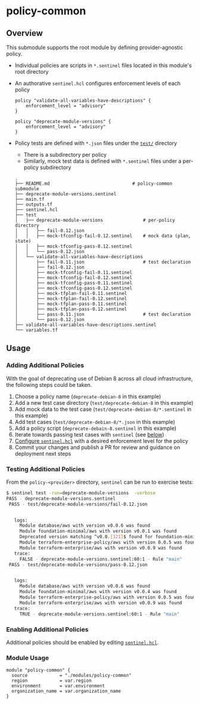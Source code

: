 # policy-common

## Overview

This submodule supports the root module by defining provider-agnostic policy.

- Individual policies are scripts in `*.sentinel` files located in this module's root directory
- An authorative `sentinel.hcl` configures enforcement levels of each policy
   ```hcl
   policy "validate-all-variables-have-descriptions" {
       enforcement_level = "advisory"
   }

   policy "deprecate-module-versions" {
       enforcement_level = "advisory"
   }
   ```
- Policy tests are defined with `*.json` files under the [`test/`](./test) directory
   - There is a subdirectory per policy
   - Similarly, mock test data is defined with `*.sentinel` files under a per-policy subdirectory

   ```
   .
   ├── README.md                               # policy-common submodule
   ├── deprecate-module-versions.sentinel
   ├── main.tf
   ├── outputs.tf
   ├── sentinel.hcl
   ├── test
   │   ├── deprecate-module-versions               # per-policy directory
   │   │   ├── fail-0.12.json
   │   │   ├── mock-tfconfig-fail-0.12.sentinel    # mock data (plan, state)
   │   │   ├── mock-tfconfig-pass-0.12.sentinel
   │   │   └── pass-0.12.json
   │   └── validate-all-variables-have-descriptions
   │       ├── fail-0.11.json                      # test declaration
   │       ├── fail-0.12.json
   │       ├── mock-tfconfig-fail-0.11.sentinel
   │       ├── mock-tfconfig-fail-0.12.sentinel
   │       ├── mock-tfconfig-pass-0.11.sentinel
   │       ├── mock-tfconfig-pass-0.12.sentinel
   │       ├── mock-tfplan-fail-0.11.sentinel
   │       ├── mock-tfplan-fail-0.12.sentinel
   │       ├── mock-tfplan-pass-0.11.sentinel
   │       ├── mock-tfplan-pass-0.12.sentinel
   │       ├── pass-0.11.json                      # test declaration
   │       └── pass-0.12.json
   ├── validate-all-variables-have-descriptions.sentinel
   └── variables.tf
   ```

## Usage

### Adding Additional Policies

With the goal of deprecating use of Debian 8 across all cloud infrastructure, the following steps could be taken.

1. Choose a policy name (`deprecate-debian-8` in this example)
1. Add a new test case directory (`test/deprecate-debian-8` in this example)
1. Add mock data to the test case (`test/deprecate-debian-8/*.sentinel` in this example)
1. Add test cases (`test/deprecate-debian-8/*.json` in this example)
1. Add a policy script (`deprecate-debain-8.sentinel` in this example)
1. Iterate towards passing test cases with `sentinel` (see [below](#testing-additional-policies))
1. [Configure `sentinel.hcl`](#enabling-additional-policies) with a desired enforcement level for the policy
1. Commit your changes and publish a PR for review and guidance on deployment next steps

### Testing Additional Policies

From the `policy-<provider>` directory, `sentinel` can be run to exercise tests:

```bash
$ sentinel test -run=deprecate-module-versions  -verbose
PASS - deprecate-module-versions.sentinel
 PASS - test/deprecate-module-versions/fail-0.12.json


   logs:
     Module database/aws with version v0.0.6 was found
     Module foundation-minimal/aws with version v0.0.1 was found
     Deprecated version matching ^v0.0.[321]$ found for foundation-minimal/aws
     Module terraform-enterprise-policy/aws with version 0.0.5 was found
     Module terraform-enterprise/aws with version v0.0.9 was found
   trace:
     FALSE - deprecate-module-versions.sentinel:60:1 - Rule "main"
 PASS - test/deprecate-module-versions/pass-0.12.json


   logs:
     Module database/aws with version v0.0.6 was found
     Module foundation-minimal/aws with version v0.0.4 was found
     Module terraform-enterprise-policy/aws with version 0.0.5 was found
     Module terraform-enterprise/aws with version v0.0.9 was found
   trace:
     TRUE - deprecate-module-versions.sentinel:60:1 - Rule "main"
```

### Enabling Additional Policies

Additional policies should be enabled by editing [`sentinel.hcl`](./sentinel.hcl).

### Module Usage

```hcl
module "policy-common" {
  source            = "./modules/policy-common"
  region            = var.region
  environment       = var.environment
  organization_name = var.organization_name
}
```
